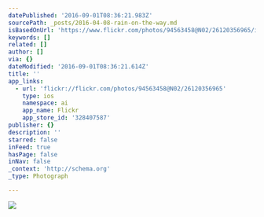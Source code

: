 ```yaml
---
datePublished: '2016-09-01T08:36:21.983Z'
sourcePath: _posts/2016-04-08-rain-on-the-way.md
isBasedOnUrl: 'https://www.flickr.com/photos/94563458@N02/26120356965/in/dateposted/'
keywords: []
related: []
author: []
via: {}
dateModified: '2016-09-01T08:36:21.614Z'
title: ''
app_links:
  - url: 'flickr://flickr.com/photos/94563458@N02/26120356965'
    type: ios
    namespace: ai
    app_name: Flickr
    app_store_id: '328407587'
publisher: {}
description: ''
starred: false
inFeed: true
hasPage: false
inNav: false
_context: 'http://schema.org'
_type: Photograph

---
```

![](https://s3-us-west-2.amazonaws.com/the-grid-img/p/3ee5f4ef00a7d7b1eb5eb7695a93e7598d9d8263.jpg)